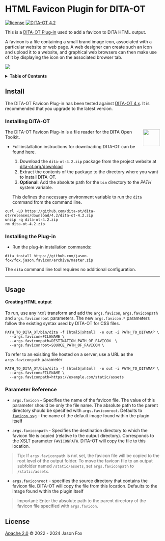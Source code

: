 # HTML Favicon Plugin for DITA-OT

[![license](https://img.shields.io/github/license/jason-fox/fox.jason.favicon.svg)](http://www.apache.org/licenses/LICENSE-2.0)
[![DITA-OT 4.2](https://img.shields.io/badge/DITA--OT-4.2-green.svg)](http://www.dita-ot.org/4.2)

This is a [DITA-OT Plug-in](https://www.dita-ot.org/plugins) used to add a favicon to DITA HTML output.

A favicon is a file containing a small brand image icon, associated with a particular website or web page.  A web designer
can create such an icon and  upload it to a website, and graphical web browsers can then make use of it by displaying the icon 
on the associated browser tab.

![](https://jason-fox.github.io/fox.jason.favicon/favicon.png)

<details>
<summary><strong>Table of Contents</strong></summary>

-   [Background](#background)
-   [Install](#install)
    -   [Installing DITA-OT](#installing-dita-ot)
    -   [Installing the Plug-in](#installing-the-plug-in)
-   [Usage](#usage)
-   [License](#license)

</details>

## Install

The DITA-OT Favicon Plug-in  has been tested against [DITA-OT 4.x](http://www.dita-ot.org/download). It is recommended
that you upgrade to the latest version.

### Installing DITA-OT

<a href="https://www.dita-ot.org"><img src="https://www.dita-ot.org/images/dita-ot-logo.svg" align="right" height="55"></a>

The DITA-OT Favicon Plug-in  is a file reader for the DITA Open Toolkit.

-   Full installation instructions for downloading DITA-OT can be found
    [here](https://www.dita-ot.org/4.2/topics/installing-client.html).

    1.  Download the `dita-ot-4.2.zip` package from the project website at
        [dita-ot.org/download](https://www.dita-ot.org/download)
    2.  Extract the contents of the package to the directory where you want to install DITA-OT.
    3.  **Optional**: Add the absolute path for the `bin` directory to the _PATH_ system variable.

    This defines the necessary environment variable to run the `dita` command from the command line.

```console
curl -LO https://github.com/dita-ot/dita-ot/releases/download/4.2/dita-ot-4.2.zip
unzip -q dita-ot-4.2.zip
rm dita-ot-4.2.zip
```

### Installing the Plug-in

-   Run the plug-in installation commands:

```console
dita install https://github.com/jason-fox/fox.jason.favicon/archive/master.zip
```

The `dita` command line tool requires no additional configuration.

---


## Usage


#### Creating HTML output

To run, use any `html` transform and add the `args.favicon`, `args.faviconpath` and `args.faviconroot` parameters.
The new `args.favicon.*` parameters follow the existing syntax used by DITA-OT for CSS files.

```console
PATH_TO_DITA_OT/bin/dita -f [html5|xhtml]  -o out -i PATH_TO_DITAMAP \
  --args.favicon=FILENAME \
  --args.faviconpath=DESTINATION_PATH_OF_FAVICON  \
  --args.faviconroot=SOURCE_PATH_OF_FAVICON \
```

To refer to an exisiting file hosted on a server, use a URL as the `args.faviconpath` parameter

```console
PATH_TO_DITA_OT/bin/dita -f [html5|xhtml]  -o out -i PATH_TO_DITAMAP \
  --args.favicon=FILENAME \
  --args.faviconpath=https://example.com/static/assets
```

### Parameter Reference

-  `args.favicon` - Specifies the name of the favicon file. The value of this parameter should be only the file name. The absolute path
    to the parent directory should be specified with `args.faviconroot`. Defaults to [`favicon.svg`](/includes/favicon.svg) - the name of
    the default image found within the plugin itself

-  `args.faviconpath` - Specifies the destination directory to which the favicon file is copied (relative to the output directory). Corresponds
    to the XSLT parameter `FAVICONPATH`. DITA-OT will copy the file to this location.

> Tip: If `args.faviconpath` is not set, the favicon file will be copied to the root level of the 
> output folder. To move the favicon file to an output subfolder named `/static/assets`, set 
> `args.faviconpath` to `/static/assets`.

-  `args.faviconroot` - specifies the source directory that contains the favicon file.
    DITA-OT will copy the file from this location. Defaults to the image found within the plugin itself

> Important: Enter the absolute path to the parent directory of the favicon file specified with 
> `args.favicon`.

## License

[Apache 2.0](LICENSE) © 2022 - 2024 Jason Fox
